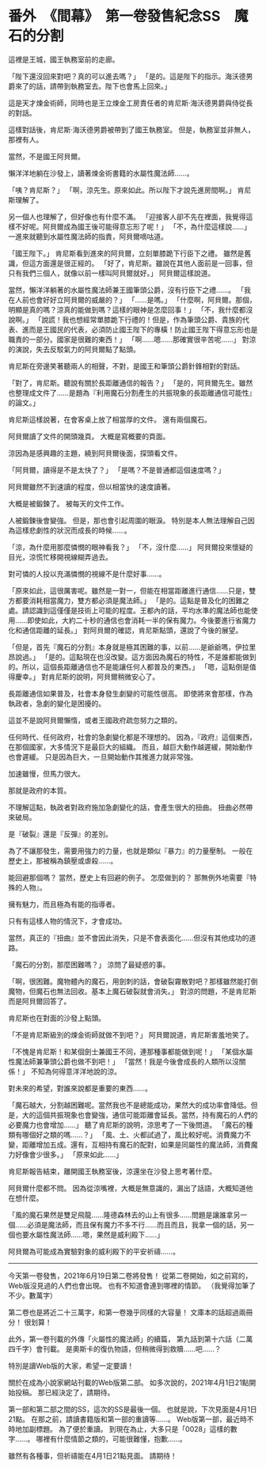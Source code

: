 # 番外　《間幕》　第一卷發售紀念SS　魔石的分割

這裡是王城，國王執務室前的走廊。

「陛下還沒回來對吧？真的可以進去嗎？」
「是的。這是陛下的指示。海沃德男爵來了的話，請帶到執務室去。陛下也會馬上回來。」

這是天才煉金術師，同時也是王立煉金工房責任者的肯尼斯·海沃德男爵與侍從長的對話。

這樣對話後，肯尼斯·海沃德男爵被帶到了國王執務室。
但是，執務室並非無人，那裡有人。

當然，不是國王阿貝爾。

懶洋洋地躺在沙發上，讀著煉金術書籍的水屬性魔法師……。

「咦？肯尼斯？」
「啊，涼先生。原來如此。所以陛下才說先進房間啊。」
肯尼斯理解了。

另一個人也理解了，但好像也有什麼不滿。
「迎接客人卻不先在裡面，我覺得這樣不好呢。阿貝爾成為國王後可能得意忘形了呢！」
「不，為什麼這樣說……」
一進來就聽到水屬性魔法師的指責，阿貝爾嘀咕道。

「國王陛下。」
肯尼斯看到進來的阿貝爾，立刻單膝跪下行臣下之禮。
雖然是舊識，但這方面還是很正經的。
「好了，肯尼斯。雖說在其他人面前是一回事，但只有我們三個人，就像以前一樣叫阿貝爾就好。」
阿貝爾這樣說道。

當然，懶洋洋躺著的水屬性魔法師兼王國筆頭公爵，沒有行臣下之禮……。
「我在人前也會好好立阿貝爾的威嚴的？」
「……是嗎。」
「什麼啊，阿貝爾。那個，明顯是真的嗎？涼真的能做到嗎？這樣的眼神是怎麼回事！」
「不，我什麼都沒說啊。」
「說謊！我也想經常單膝跪下行禮的！但是，作為筆頭公爵、貴族的代表、進而是王國民的代表，必須防止國王陛下的專橫！防止國王陛下得意忘形也是職責的一部分。國家是很難的東西！」
「啊……嗯……那確實很辛苦呢……」
對涼的演說，失去反駁氣力的阿貝爾點了點頭。

肯尼斯在旁邊笑著聽兩人的相聲，不對，是國王和筆頭公爵針鋒相對的對話。

「對了，肯尼斯。聽說有關於長距離通信的報告？」
「是的，阿貝爾先生。雖然也整理成文件了……是題為『利用魔石分割產生的共振現象的長距離通信可能性』的論文。」

肯尼斯這樣說著，在會客桌上放了相當厚的文件。
還有兩個魔石。

阿貝爾讀了文件的開頭幾頁。
大概是寫概要的頁面。

涼因為是感興趣的主題，繞到阿貝爾後面，探頭看文件。

「阿貝爾，讀得是不是太快了？」
「是嗎？不是普通都這個速度嗎？」

阿貝爾雖然不到速讀的程度，但以相當快的速度讀著。

大概是被鍛鍊了。
被每天的文件工作。

人被鍛鍊後會變強。
但是，那也會引起周圍的眼淚。
特別是本人無法理解自己因為這樣悲劇性的狀況而成長的時候……。

「涼，為什麼用那麼憐憫的眼神看我？」
「不，沒什麼……」
阿貝爾投來懷疑的目光，涼慌忙移開視線糊弄過去。

對可憐的人投以充滿憐憫的視線不是什麼好事……。

「原來如此，這很厲害呢。雖然是一對一，但能在相當距離進行通信……只是，雙方都要消耗相當魔力，雙方都必須是魔法師。」
「是的。這點是普及化的困難之處。請認識到這僅僅是技術上可能的程度。王都內的話，平均水準的魔法師也能使用……即使如此，大約二十秒的通信也會消耗一半的保有魔力。今後要進行省魔力化和通信距離的延長。」
對阿貝爾的確認，肯尼斯點頭，還說了今後的展望。

「但是，首先『魔石的分割』本身就是極其困難的事，以前……是爺爺嗎，伊拉里昂說過。」
「是的。這點現在也沒改變。這方面因為魔石的特性，不是誰都能做到的。所以，這個長距離通信也不是能讓任何人都普及的東西。」
「嗯，這點倒是值得慶幸。」
對肯尼斯的說明，阿貝爾稍微安心了。

長距離通信如果普及，社會本身發生劇變的可能性很高。
即使將來會那樣，作為執政者，急劇的變化是困擾的。

這並不是說阿貝爾懶惰，或者王國政府疏忽努力之類的。

任何時代、任何政府，社會的急劇變化都是不理想的。
因為，『政府』這個東西，在那個國家，大多情況下是最巨大的組織。
而且，越巨大動作越遲緩，開始動作也會遲緩。
只是因為巨大，一旦開始動作其推進力就非常強。

加速雖慢，但馬力很大。

那就是政府的本質。

不理解這點，執政者對政府施加急劇變化的話，會產生很大的扭曲。
扭曲必然帶來破局。

是『破裂』還是『反彈』的差別。

為了不讓那發生，需要用強力的力量，也就是類似『暴力』的力量壓制。
一般在歷史上，那被稱為鎮壓或虐殺……。

能回避那個嗎？
當然，歷史上有回避的例子。
怎麼做到的？
那無例外地需要『特殊的人物』。

擁有魅力，而且極為有能的指導者。

只有有這樣人物的情況下，才會成功。

當然，真正的『扭曲』並不會因此消失，只是不會表面化……但沒有其他成功的道路。

「魔石的分割，那麼困難嗎？」
涼問了最疑惑的事。

「啊，很困難。魔物體內的魔石，用劍刺的話，會破裂霧散對吧？那樣雖然能打倒魔物，但魔石也無法回收。基本上魔石破裂就會消失。」
對涼的問題，不是肯尼斯而是阿貝爾回答了。

肯尼斯也在對面的沙發上點頭。

「不是肯尼斯級別的煉金術師就做不到吧？」
阿貝爾說道，肯尼斯害羞地笑了。

「不愧是肯尼斯！和某個劍士兼國王不同，連那種事都能做到呢！」
「某個水屬性魔法師兼筆頭公爵也做不到吧！」
「當然！我是今後會成長的人類所以沒關係！」
不知為何得意洋洋地說的涼。

對未來的希望，對誰來說都是重要的東西……。

「魔石越大，分割越困難呢。當然我也不是總能成功，果然大的成功率會降低。但是，大的這個共振現象也會變強，通信可能距離會延長。當然，持有魔石的人們的必要魔力也會增加……」
聽了肯尼斯的說明，涼思考了一下後問道。
「魔石的種類有哪個好之類的嗎……？」
「風、土、火都試過了，風比較好呢。消費魔力不變，距離增加五成。還有，互相持有魔石的配對，如果是同屬性的魔法師，消費魔力好像會少很多。」
「原來如此……」

肯尼斯報告結束，離開國王執務室後，涼還坐在沙發上思考著什麼。

阿貝爾什麼都不問。
因為從涼嘴裡，大概是無意識的，漏出了話語，大概知道他在想什麼。

「風的魔石果然是雙足飛龍……隆德森林去的山上有很多……問題是讓誰拿另一個……必須是魔法師，而且保有魔力不多不行……而且而且，我拿一個的話，另一個也要水屬性魔法師……嗯，果然是威利殿下……」

阿貝爾為可能成為實驗對象的威利殿下的平安祈禱……。

---

今天第一卷發售，2021年6月19日第二卷將發售！
從第二卷開始，如之前寫的，Web版沒見過的人們也會出現。
也有不知道會連到哪裡的情節。
（我覺得加筆了不少。數萬字）

第二卷也是將近二十三萬字，和第一卷幾乎同樣的大容量！
文庫本的話超過兩冊分！
很划算！

此外，第一卷刊載的外傳「火屬性的魔法師」的續篇，
第九話到第十六話（二萬四千字）會刊載。
是奧斯卡的復仇物語，但稍微得到救贖……吧……？

特別是讀Web版的大家，希望一定要讀！

關於在成為小說家網站刊載的Web版第二部。
如多次說的，2021年4月1日21點開始投稿。
那已經決定了，請期待。

第一部和第二部之間的SS，這次的SS是最後一個。
也就是說，下次見面是4月1日21點。
在那之前，請讀書籍版和第一部的重讀等……。
Web版第一部，最近時不時地加副標題。
為了便於重讀。
到現在為止，大多只是「0028」這樣的數字……。
哪裡有什麼情節之類的，可能很難懂，抱歉……。

雖然有各種事，但祈禱能在4月1日21點見面。
請期待！